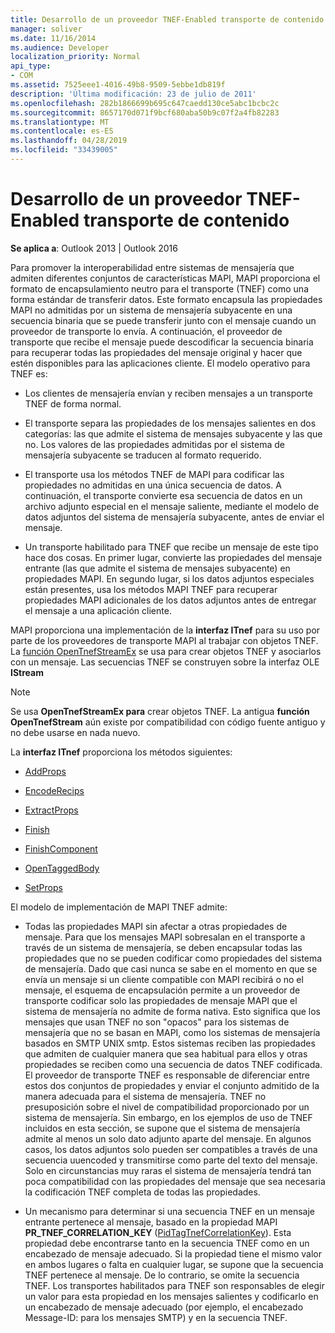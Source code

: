 ```yaml
---
title: Desarrollo de un proveedor TNEF-Enabled transporte de contenido
manager: soliver
ms.date: 11/16/2014
ms.audience: Developer
localization_priority: Normal
api_type:
- COM
ms.assetid: 7525eee1-4016-49b8-9509-5ebbe1db819f
description: 'Última modificación: 23 de julio de 2011'
ms.openlocfilehash: 282b1866699b695c647caedd130ce5abc1bcbc2c
ms.sourcegitcommit: 8657170d071f9bcf680aba50b9c07f2a4fb82283
ms.translationtype: MT
ms.contentlocale: es-ES
ms.lasthandoff: 04/28/2019
ms.locfileid: "33439005"
---
```

# <a name="developing-a-tnef-enabled-transport-provider"></a>Desarrollo de un proveedor TNEF-Enabled transporte de contenido

  
  
**Se aplica a**: Outlook 2013 | Outlook 2016 
  
Para promover la interoperabilidad entre sistemas de mensajería que admiten diferentes conjuntos de características MAPI, MAPI proporciona el formato de encapsulamiento neutro para el transporte (TNEF) como una forma estándar de transferir datos. Este formato encapsula las propiedades MAPI no admitidas por un sistema de mensajería subyacente en una secuencia binaria que se puede transferir junto con el mensaje cuando un proveedor de transporte lo envía. A continuación, el proveedor de transporte que recibe el mensaje puede descodificar la secuencia binaria para recuperar todas las propiedades del mensaje original y hacer que estén disponibles para las aplicaciones cliente. El modelo operativo para TNEF es:
  
- Los clientes de mensajería envían y reciben mensajes a un transporte TNEF de forma normal.
    
- El transporte separa las propiedades de los mensajes salientes en dos categorías: las que admite el sistema de mensajes subyacente y las que no. Los valores de las propiedades admitidas por el sistema de mensajería subyacente se traducen al formato requerido.
    
- El transporte usa los métodos TNEF de MAPI para codificar las propiedades no admitidas en una única secuencia de datos. A continuación, el transporte convierte esa secuencia de datos en un archivo adjunto especial en el mensaje saliente, mediante el modelo de datos adjuntos del sistema de mensajería subyacente, antes de enviar el mensaje.
    
- Un transporte habilitado para TNEF que recibe un mensaje de este tipo hace dos cosas. En primer lugar, convierte las propiedades del mensaje entrante (las que admite el sistema de mensajes subyacente) en propiedades MAPI. En segundo lugar, si los datos adjuntos especiales están presentes, usa los métodos MAPI TNEF para recuperar propiedades MAPI adicionales de los datos adjuntos antes de entregar el mensaje a una aplicación cliente.
    
MAPI proporciona una implementación de la **interfaz ITnef** para su uso por parte de los proveedores de transporte MAPI al trabajar con objetos TNEF. La [función OpenTnefStreamEx](opentnefstreamex.md) se usa para crear objetos TNEF y asociarlos con un mensaje. Las secuencias TNEF se construyen sobre la interfaz OLE **IStream** 
  
> [!NOTE]
> Se usa **OpenTnefStreamEx para** crear objetos TNEF. La antigua **función OpenTnefStream** aún existe por compatibilidad con código fuente antiguo y no debe usarse en nada nuevo. 
  
La **interfaz ITnef** proporciona los métodos siguientes: 
  
- [AddProps](itnef-addprops.md)
    
- [EncodeRecips](itnef-encoderecips.md)
    
- [ExtractProps](itnef-extractprops.md)
    
- [Finish](itnef-finish.md)
    
- [FinishComponent](itnef-finishcomponent.md)
    
- [OpenTaggedBody](itnef-opentaggedbody.md)
    
- [SetProps](itnef-setprops.md)
    
El modelo de implementación de MAPI TNEF admite:
  
- Todas las propiedades MAPI sin afectar a otras propiedades de mensaje. Para que los mensajes MAPI sobresalan en el transporte a través de un sistema de mensajería, se deben encapsular todas las propiedades que no se pueden codificar como propiedades del sistema de mensajería. Dado que casi nunca se sabe en el momento en que se envía un mensaje si un cliente compatible con MAPI recibirá o no el mensaje, el esquema de encapsulación permite a un proveedor de transporte codificar solo las propiedades de mensaje MAPI que el sistema de mensajería no admite de forma nativa. Esto significa que los mensajes que usan TNEF no son "opacos" para los sistemas de mensajería que no se basan en MAPI, como los sistemas de mensajería basados en SMTP UNIX smtp. Estos sistemas reciben las propiedades que admiten de cualquier manera que sea habitual para ellos y otras propiedades se reciben como una secuencia de datos TNEF codificada. El proveedor de transporte TNEF es responsable de diferenciar entre estos dos conjuntos de propiedades y enviar el conjunto admitido de la manera adecuada para el sistema de mensajería. TNEF no presuposición sobre el nivel de compatibilidad proporcionado por un sistema de mensajería. Sin embargo, en los ejemplos de uso de TNEF incluidos en esta sección, se supone que el sistema de mensajería admite al menos un solo dato adjunto aparte del mensaje. En algunos casos, los datos adjuntos solo pueden ser compatibles a través de una secuencia uuencoded y transmitirse como parte del texto del mensaje. Solo en circunstancias muy raras el sistema de mensajería tendrá tan poca compatibilidad con las propiedades del mensaje que sea necesaria la codificación TNEF completa de todas las propiedades.
    
- Un mecanismo para determinar si una secuencia TNEF en un mensaje entrante pertenece al mensaje, basado en la propiedad MAPI **PR_TNEF_CORRELATION_KEY** ([PidTagTnefCorrelationKey](pidtagtnefcorrelationkey-canonical-property.md)). Esta propiedad debe encontrarse tanto en la secuencia TNEF como en un encabezado de mensaje adecuado. Si la propiedad tiene el mismo valor en ambos lugares o falta en cualquier lugar, se supone que la secuencia TNEF pertenece al mensaje. De lo contrario, se omite la secuencia TNEF. Los transportes habilitados para TNEF son responsables de elegir un valor para esta propiedad en los mensajes salientes y codificarlo en un encabezado de mensaje adecuado (por ejemplo, el encabezado Message-ID: para los mensajes SMTP) y en la secuencia TNEF.
    

